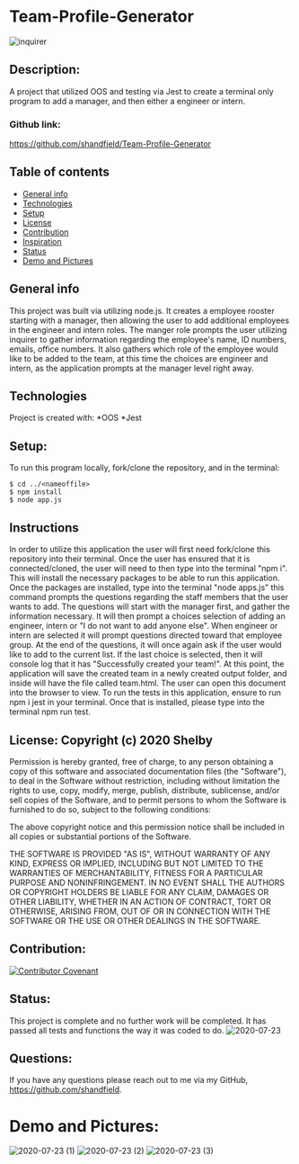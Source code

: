 # Team-Profile-Generator
![inquirer](https://img.shields.io/npm/v/inquirer)

## Description:
A project that utilized OOS and testing via Jest to create a terminal only program to add a manager, and then either a engineer or intern. 

### Github link:
https://github.com/shandfield/Team-Profile-Generator

## Table of contents
* [General info](#general-info)
* [Technologies](#technologies)
* [Setup](#setup)
* [License](#license)
* [Contribution](#contribution)
* [Inspiration](#inspiration)
* [Status](#status)
* [Demo and Pictures](#demo-and-pictures)

## General info
This project was built via utilizing node.js. It creates a employee rooster starting with a manager, then allowing the user to add additional employees in the engineer and intern roles. The manger role prompts the user utilizing inquirer to gather information regarding the employee's name, ID numbers, emails, office numbers. It also gathers which role of the employee would like to be added to the team, at this time the choices are engineer and intern, as the application prompts at the manager level right away.  
	
## Technologies
Project is created with:
*OOS
*Jest

## Setup: 
To run this program locally, fork/clone the repository, and in the terminal:
```
$ cd ../<nameoffile>
$ npm install
$ node app.js
```


## Instructions
In order to utilize this application the user will first need fork/clone this repository into their terminal. Once the user has ensured that it is connected/cloned, the user will need to then type into the terminal "npm i". This will install the necessary packages to be able to run this application. Once the packages are installed, type into the terminal "node apps.js" this command prompts the questions regarding the staff members that the user wants to add. The questions will start with the manager first, and gather the information necessary. It will then prompt a choices selection of adding an engineer, intern or "I do not want to add anyone else". When engineer or intern are selected it will prompt questions directed toward that employee group. At the end of the questions, it will once again ask if the user would like to add to the current list. If the last choice is selected, then it will console log that it has "Successfully created your team!". At this point, the application will save the created team in a newly created output folder, and inside will have the file called team.html. The user can open this document into the browser to view. To run the tests in this application, ensure to run npm i jest in your terminal. Once that is installed, please type into the terminal npm run test. 

## License: Copyright (c) 2020 Shelby 

Permission is hereby granted, free of charge, to any person obtaining a copy
of this software and associated documentation files (the "Software"), to deal
in the Software without restriction, including without limitation the rights
to use, copy, modify, merge, publish, distribute, sublicense, and/or sell
copies of the Software, and to permit persons to whom the Software is
furnished to do so, subject to the following conditions:

The above copyright notice and this permission notice shall be included in all
copies or substantial portions of the Software.

THE SOFTWARE IS PROVIDED "AS IS", WITHOUT WARRANTY OF ANY KIND, EXPRESS OR
IMPLIED, INCLUDING BUT NOT LIMITED TO THE WARRANTIES OF MERCHANTABILITY,
FITNESS FOR A PARTICULAR PURPOSE AND NONINFRINGEMENT. IN NO EVENT SHALL THE
AUTHORS OR COPYRIGHT HOLDERS BE LIABLE FOR ANY CLAIM, DAMAGES OR OTHER
LIABILITY, WHETHER IN AN ACTION OF CONTRACT, TORT OR OTHERWISE, ARISING FROM,
OUT OF OR IN CONNECTION WITH THE SOFTWARE OR THE USE OR OTHER DEALINGS IN THE
SOFTWARE.

## Contribution:
[![Contributor Covenant](https://img.shields.io/badge/Contributor%20Covenant-v2.0%20adopted-ff69b4.svg)](code_of_conduct.md)

## Status: 
This project is complete and no further work will be completed. It has passed all tests and functions the way it was coded to do. 
![2020-07-23](https://user-images.githubusercontent.com/63683598/88351443-953b8500-cd13-11ea-88bd-80e0d81b3cbc.png)

## Questions: 
If you have any questions please reach out to me via my GitHub, https://github.com/shandfield.


# Demo and Pictures: 
![2020-07-23 (1)](https://user-images.githubusercontent.com/63683598/88351437-8d7be080-cd13-11ea-9b25-9a35ee37f69c.png)
![2020-07-23 (2)](https://user-images.githubusercontent.com/63683598/88351439-92409480-cd13-11ea-915d-fcc72dafe00c.png)
![2020-07-23 (3)](https://user-images.githubusercontent.com/63683598/88351441-940a5800-cd13-11ea-8fdb-aab50e5e47da.png)

